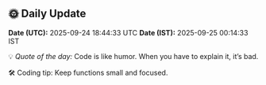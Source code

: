 ## 🌞 Daily Update

**Date (UTC):** 2025-09-24 18:44:33 UTC
**Date (IST):** 2025-09-25 00:14:33 IST

💡 *Quote of the day:* Code is like humor. When you have to explain it, it’s bad.

🛠️ Coding tip: Keep functions small and focused.
